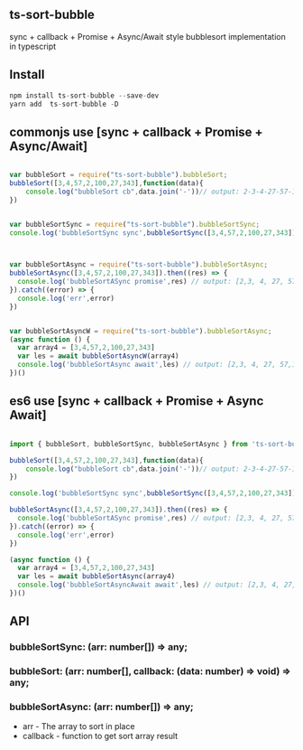 ## ts-sort-bubble

sync + callback + Promise + Async/Await style bubblesort implementation in typescript

## Install

```js
npm install ts-sort-bubble --save-dev
yarn add  ts-sort-bubble -D
```


## commonjs use  [sync + callback + Promise + Async/Await]

```js

var bubbleSort = require("ts-sort-bubble").bubbleSort;
bubbleSort([3,4,57,2,100,27,343],function(data){
    console.log("bubbleSort cb",data.join('-'))// output: 2-3-4-27-57-100-343
})


var bubbleSortSync = require("ts-sort-bubble").bubbleSortSync;
console.log('bubbleSortSync sync',bubbleSortSync([3,4,57,2,100,27,343]))// output: [2,3, 4, 27, 57,100,343]



var bubbleSortAsync = require("ts-sort-bubble").bubbleSortAsync;
bubbleSortAsync([3,4,57,2,100,27,343]).then((res) => {
  console.log('bubbleSortASync promise',res) // output: [2,3, 4, 27, 57,100,343]
}).catch((error) => {
  console.log('err',error)
})


var bubbleSortAsyncW = require("ts-sort-bubble").bubbleSortAsync;
(async function () {
  var array4 = [3,4,57,2,100,27,343]
  var les = await bubbleSortAsyncW(array4)
  console.log('bubbleSortAsync await',les) // output: [2,3, 4, 27, 57,100,343]
})()


```

## es6 use  [sync + callback + Promise + Async Await]

```js 

import { bubbleSort, bubbleSortSync, bubbleSortAsync } from 'ts-sort-bubble'

bubbleSort([3,4,57,2,100,27,343],function(data){
    console.log("bubbleSort cb",data.join('-'))// output: 2-3-4-27-57-100-343
})

console.log('bubbleSortSync sync',bubbleSortSync([3,4,57,2,100,27,343]))

bubbleSortAsync([3,4,57,2,100,27,343]).then((res) => {
  console.log('bubbleSortASync promise',res) // output: [2,3, 4, 27, 57,100,343]
}).catch((error) => {
  console.log('err',error)
})

(async function () {
  var array4 = [3,4,57,2,100,27,343]
  var les = await bubbleSortAsync(array4)
  console.log('bubbleSortAsyncAwait await',les) // output: [2,3, 4, 27, 57,100,343]
})()


```


## API
### bubbleSortSync: (arr: number[]) => any;
### bubbleSort: (arr: number[], callback: (data: number) => void) => any;
### bubbleSortAsync: (arr: number[]) => any;

- arr - The array to sort in place
- callback - function to get sort array result 
